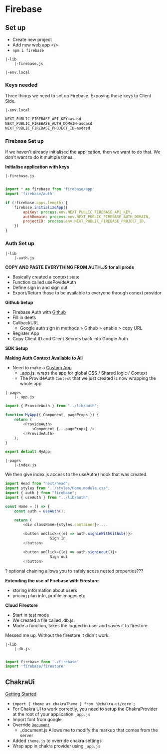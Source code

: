 # Firebase

## Set up

- Create new project
- Add new web app </>
- ```npm i firebase```

```
|-lib
    |-firebase.js

|-env.local
```

### Keys needed
Three things we need to set up Firebase. Exposing these keys to Client Side.

```
|-env.local
```
```js
NEXT_PUBLIC_FIREBASE_API_KEY=asasd
NEXT_PUBLIC_FIREBASE_AUTH_DOMAIN=asdasd
NEXT_PUBLIC_FIREBASE_PROJECT_ID=asdasd
```

### Firebase Set up

If we haven't already initialised the application, then we want to do that. We don't want to do it multiple times.

**Initialise application with keys**

```
|-firebase.js
```
```js

import * as firebase from 'firebase/app'
import 'firebase/auth'

if (!firebase.apps.length) {
    firebase.initializeApp({
        apiKey: process.env.NEXT_PUBLIC_FIREBASE_API_KEY,
        authDomain: process.env.NEXT_PUBLIC_FIREBASE_AUTH_DOMAIN,
        projectID: process.env.NEXT_PUBLIC_FIREBASE_PROJECT_ID,
    })
}


```

### Auth Set up

```
|-lib
    |-auth.js
```

**COPY AND PASTE EVERYTHING FROM AUTH.JS for all prods**
- Basically created a context state
- Function called usePovideAuth
- Define sign in and sign out
- Export/Return those to be available to everyone through conext providor

**Github Setup**
- Firebase Auth with [Github](https://github.com/settings/applications/new)
- Fill in deets
- CallbackURL
  - Google auth sign in methods > Github > enable > copy URL
- Register App
- Copy Client ID and Client Secrets back into Google Auth 

**SDK Setup**


**Making Auth Context Available to All**
- Need to make a [Custom App](https://nextjs.org/docs/advanced-features/custom-app)
  - _app.js, wraps the app for global CSS / Shared logic / Context
  - The ProvideAuth ```Context``` that we just created is now wrapping the whole app

```
|-pages
    |-_app.js
```

```js
import { ProvideAuth } from "../lib/auth";

function MyApp({ Component, pageProps }) {
    return (
        <ProvideAuth>
            <Component {...pageProps} />
        </ProvideAuth>
    );
}

export default MyApp;
```

```
|-pages
    |-index.js
```

We then give index.js access to the useAuth() hook that was created.

```js
import Head from "next/head";
import styles from "../styles/Home.module.css";
import { auth } from "firebase";
import { useAuth } from "../lib/auth";

const Home = () => {
    const auth = useAuth();

    return (
        <div className={styles.container}>....

        <button onClick={(e) => auth.signinWithGithub()}>
                    Sign In
        </button>

        <button onClick={(e) => auth.signinout()}>
                    Sign out
        </button>
```

? optional chaining allows you to safely acess nested properties???

**Extending the use of Firebase with Firestore** 
- storing information about users
- pricing plan info, profile images etc

**Cloud Firestore**
- Start in test mode
- We created a file called .db.js
- Made a function, takes the logged in user and saves it to firestore.
  
Messed me up. Without the firestore it didn't work.

```
|-lib
    |-db.js
```

```js

import firebase from './firebase'
import 'firebase/firestore'

```

## ChakraUi

[Getting Started](https://chakra-ui.com/docs/getting-started)

- ```import { theme as chakraTheme } from '@chakra-ui/core';```
- For Chakra UI to work correctly, you need to setup the ChakraProvider at the root of your application ```_app.js```
- Import font from google
- Override [`Document`](https://nextjs.org/docs/advanced-features/custom-document)
  - _document.js Allows me to modify the markup that comes from the server
- Added ```theme.js``` to override chakra settings
- Wrap app in chakra provider using ```_app.js```